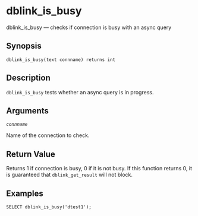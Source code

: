# dblink\_is\_busy

dblink\_is\_busy — checks if connection is busy with an async query

## Synopsis

```text
dblink_is_busy(text connname) returns int
```

## Description

`dblink_is_busy` tests whether an async query is in progress.

## Arguments

_`connname`_

Name of the connection to check.

## Return Value

Returns 1 if connection is busy, 0 if it is not busy. If this function returns 0, it is guaranteed that `dblink_get_result` will not block.

## Examples

```text
SELECT dblink_is_busy('dtest1');
```

